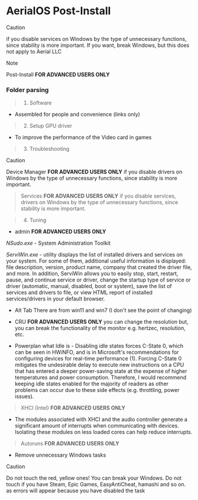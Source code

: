 # AerialOS Post-Install

> [!CAUTION]
> if you disable services on Windows by the type of unnecessary functions, since stability is more important. If you want, break Windows, but this does not apply to Aerial LLC

> [!NOTE]
> Post-Install **FOR ADVANCED USERS ONLY**

### Folder parsing
> 1. Software
-  Assembled for people and convenience (links only)

> 2. Setup GPU driver 
- To improve the performance of the Video card in games

> 3. Troubleshooting

> [!CAUTION]
> Device Manager **FOR ADVANCED USERS ONLY**
if you disable drivers on Windows by the type of unnecessary functions, since stability is more important.

> Services **FOR ADVANCED USERS ONLY**
if you disable services, drivers on Windows by the type of unnecessary functions, since stability is more important.

> 4. Tuning
- admin **FOR ADVANCED USERS ONLY**

*NSudo.exe* - System Administration Toolkit

*ServiWin.exe* - utility displays the list of installed drivers and services on your system. For some of them, additional useful information is displayed: file description, version, product name, company that created the driver file, and more.
In addition, ServiWin allows you to easily stop, start, restart, pause, and continue service or driver, change the startup type of service or driver (automatic, manual, disabled, boot or system), save the list of services and drivers to file, or view HTML report of installed services/drivers in your default browser.

- Alt Tab
There are from win11 and win7 (I don't see the point of changing)

- CRU **FOR ADVANCED USERS ONLY**
you can change the resolution but, you can break the functionality of the monitor e.g. hertzec, resolution, etc.

- Powerplan
what Idle is - Disabling idle states forces C-State 0, which can be seen in HWiNFO, and is in Microsoft's recommendations for configuring devices for real-time performance (1). Forcing C-State 0 mitigates the undesirable delay to execute new instructions on a CPU that has entered a deeper power-saving state at the expense of higher temperatures and power consumption. Therefore, I would recommend keeping idle states enabled for the majority of readers as other problems can occur due to these side effects (e.g. throttling, power issues).

> XHCI (Intel) **FOR ADVANCED USERS ONLY**
- The modules associated with XHCI and the audio controller generate a significant amount of interrupts when communicating with devices. Isolating these modules on less loaded cores can help reduce interrupts.

> Autoruns **FOR ADVANCED USERS ONLY**
- Remove unnecessary Windows tasks
> [!CAUTION]
>  Do not touch the red, yellow ones! You can break your Windows. Do not touch if you have Steam, Epic Games, EasyAntiCheat, hamashi and so on. as errors will appear because you have disabled the task